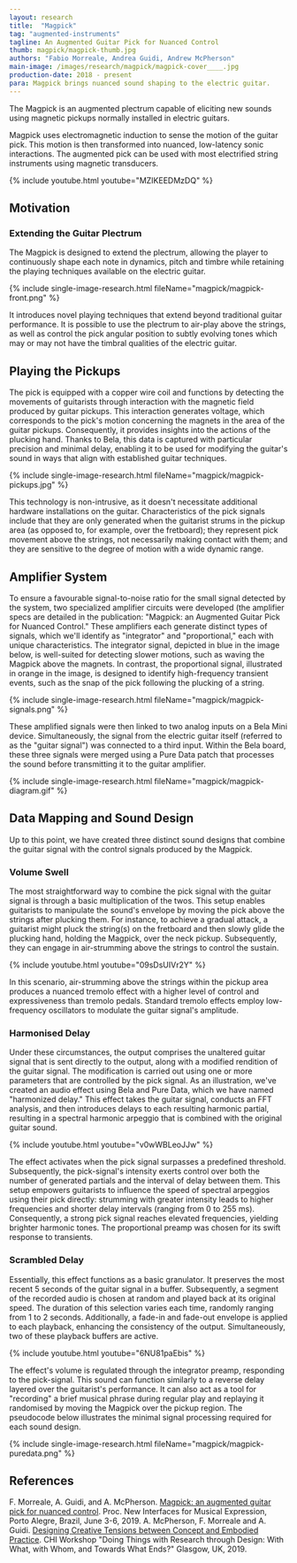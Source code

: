 ```yaml
---
layout: research
title:  "Magpick"
tag: "augmented-instruments"
tagline: An Augmented Guitar Pick for Nuanced Control
thumb: magpick/magpick-thumb.jpg
authors: "Fabio Morreale, Andrea Guidi, Andrew McPherson"
main-image: /images/research/magpick/magpick-cover____.jpg
production-date: 2018 - present
para: Magpick brings nuanced sound shaping to the electric guitar.
---
```


The Magpick is an augmented plectrum capable of eliciting new sounds using magnetic pickups normally installed in electric guitars.

Magpick uses electromagnetic induction to sense the motion of the guitar pick. This motion is then transformed into nuanced, low-latency sonic interactions. The augmented pick can be used with most electrified string instruments using magnetic transducers. 

{% include youtube.html youtube="MZIKEEDMzDQ" %}

## Motivation

### Extending the Guitar Plectrum

The Magpick is designed to extend the plectrum, allowing the player to continuously shape each note in dynamics, pitch and timbre while retaining the playing techniques available on the electric guitar.

{% include single-image-research.html fileName="magpick/magpick-front.png" %}

It introduces novel playing techniques that extend beyond traditional guitar performance. It is possible to use the plectrum to air-play above the strings, as well as control the pick angular position to subtly evolving tones which may or may not have the timbral qualities of the electric guitar.

## Playing the Pickups

The pick is equipped with a copper wire coil and functions by detecting the movements of guitarists through interaction with the magnetic field produced by guitar pickups. This interaction generates voltage, which corresponds to the pick's motion concerning the magnets in the area of the guitar pickups. Consequently, it provides insights into the actions of the plucking hand. Thanks to Bela, this data is captured with particular precision and minimal delay, enabling it to be used for modifying the guitar's sound in ways that align with established guitar techniques.

{% include single-image-research.html fileName="magpick/magpick-pickups.jpg" %}

This technology is non-intrusive, as it doesn't necessitate additional hardware installations on the guitar. Characteristics of the pick signals include that they are only generated when the guitarist strums in the pickup area (as opposed to, for example, over the fretboard); they represent pick movement above the strings, not necessarily making contact with them; and they are sensitive to the degree of motion with a wide dynamic range.

## Amplifier System

To ensure a favourable signal-to-noise ratio for the small signal detected by the system, two specialized amplifier circuits were developed (the amplifier specs are detailed in the publication: "Magpick: an Augmented Guitar Pick for Nuanced Control." These amplifiers each generate distinct types of signals, which we'll identify as "integrator" and "proportional," each with unique characteristics. The integrator signal, depicted in blue in the image below, is well-suited for detecting slower motions, such as waving the Magpick above the magnets. In contrast, the proportional signal, illustrated in orange in the image, is designed to identify high-frequency transient events, such as the snap of the pick following the plucking of a string.

{% include single-image-research.html fileName="magpick/magpick-signals.png" %}

These amplified signals were then linked to two analog inputs on a Bela Mini device. Simultaneously, the signal from the electric guitar itself (referred to as the "guitar signal") was connected to a third input. Within the Bela board, these three signals were merged using a Pure Data patch that processes the sound before transmitting it to the guitar amplifier.

{% include single-image-research.html fileName="magpick/magpick-diagram.gif" %}

## Data Mapping and Sound Design
Up to this point, we have created three distinct sound designs that combine the guitar signal with the control signals produced by the Magpick.

### Volume Swell
The most straightforward way to combine the pick signal with the guitar signal is through a basic multiplication of the twos. This setup enables guitarists to manipulate the sound's envelope by moving the pick above the strings after plucking them. For instance, to achieve a gradual attack, a guitarist might pluck the string(s) on the fretboard and then slowly glide the plucking hand, holding the Magpick, over the neck pickup. Subsequently, they can engage in air-strumming above the strings to control the sustain. 

{% include youtube.html youtube="09sDsUIVr2Y" %}

In this scenario, air-strumming above the strings within the pickup area produces a nuanced tremolo effect with a higher level of control and expressiveness than tremolo pedals. Standard tremolo effects employ low-frequency oscillators to modulate the guitar signal's amplitude.

### Harmonised Delay
Under these circumstances, the output comprises the unaltered guitar signal that is sent directly to the output, along with a modified rendition of the guitar signal. The modification is carried out using one or more parameters that are controlled by the pick signal. As an illustration, we've created an audio effect using Bela and Pure Data, which we have named "harmonized delay." This effect takes the guitar signal, conducts an FFT analysis, and then introduces delays to each resulting harmonic partial, resulting in a spectral harmonic arpeggio that is combined with the original guitar sound.

{% include youtube.html youtube="v0wWBLeoJJw" %}

The effect activates when the pick signal surpasses a predefined threshold. Subsequently, the pick-signal's intensity exerts control over both the number of generated partials and the interval of delay between them. This setup empowers guitarists to influence the speed of spectral arpeggios using their pick directly: strumming with greater intensity leads to higher frequencies and shorter delay intervals (ranging from 0 to 255 ms). Consequently, a strong pick signal reaches elevated frequencies, yielding brighter harmonic tones. The proportional preamp was chosen for its swift response to transients.

### Scrambled Delay
Essentially, this effect functions as a basic granulator. It preserves the most recent 5 seconds of the guitar signal in a buffer. Subsequently, a segment of the recorded audio is chosen at random and played back at its original speed. The duration of this selection varies each time, randomly ranging from 1 to 2 seconds. Additionally, a fade-in and fade-out envelope is applied to each playback, enhancing the consistency of the output. Simultaneously, two of these playback buffers are active. 

{% include youtube.html youtube="6NU81paEbis" %}

The effect's volume is regulated through the integrator preamp, responding to the pick-signal. This sound can function similarly to a reverse delay layered over the guitarist's performance. It can also act as a tool for "recording" a brief musical phrase during regular play and replaying it randomised by moving the Magpick over the pickup region. The pseudocode below illustrates the minimal signal processing required for each sound design.

{% include single-image-research.html fileName="magpick/magpick-puredata.png" %}

## References
F. Morreale, A. Guidi, and A. McPherson. [Magpick: an augmented guitar pick for nuanced control](https://www.nime.org/proceedings/2019/nime2019_paper013.pdf). Proc. New Interfaces for Musical Expression, Porto Alegre, Brazil, June 3-6, 2019.
A. McPherson, F. Morreale and A. Guidi. [Designing Creative Tensions between Concept and Embodied Practice](https://thingsofdesign.info/2019/mcpherson.pdf). CHI Workshop "Doing Things with Research through Design: With What, with Whom, and Towards What Ends?" Glasgow, UK, 2019.
